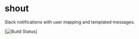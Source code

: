 # shout
Slack notifications with user mapping and templated messages.

[![Build Status](https://travis-ci.org/bbokorney/shout.svg?branch=master)]
